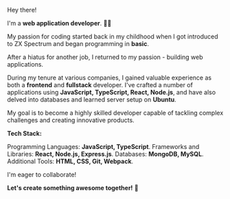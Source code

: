 Hey there!

I'm a **web application developer**. 👨‍💻

My passion for coding started back in my childhood when I got introduced to ZX Spectrum and began programming in **basic**.

After a hiatus for another job, I returned to my passion - building web applications.

During my tenure at various companies, I gained valuable experience as both a **frontend** and **fullstack** developer. I've crafted a number of applications using **JavaScript, TypeScript, React, Node.js**, and have also delved into databases and learned server setup on **Ubuntu**.

My goal is to become a highly skilled developer capable of tackling complex challenges and creating innovative products.

**Tech Stack:**

Programming Languages: **JavaScript, TypeScript**.
Frameworks and Libraries: **React, Node.js, Express.js**.
Databases: **MongoDB, MySQL**.
Additional Tools: **HTML, CSS, Git, Webpack**.

I'm eager to collaborate!

**Let's create something awesome together!** 🚀

